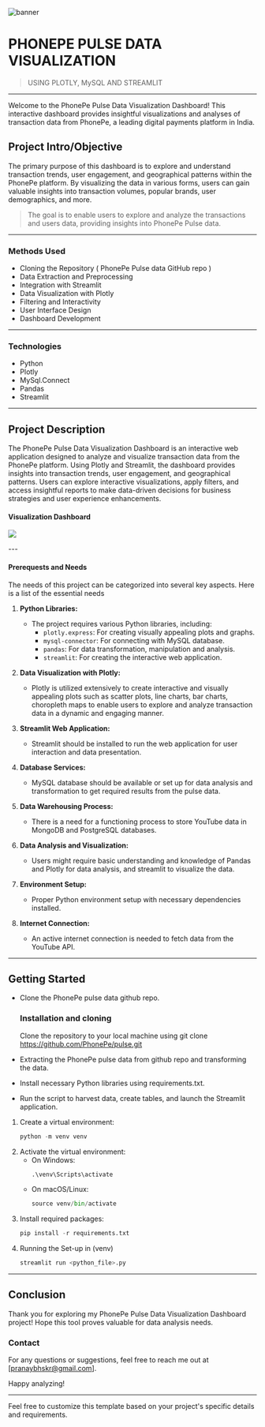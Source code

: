 ![banner](https://github.com/Bhskr25/PhonePe-Pulse-Data/assets/95600191/24eef167-2650-43b1-9320-09cafe5256a4)
#####
# PHONEPE PULSE DATA VISUALIZATION 
> USING PLOTLY, MySQL AND STREAMLIT
---
Welcome to the PhonePe Pulse Data Visualization Dashboard! This interactive dashboard provides insightful visualizations and analyses of transaction data from PhonePe, a leading digital payments platform in India.

## Project Intro/Objective

The primary purpose of this dashboard is to explore and understand transaction trends, user engagement, and geographical patterns within the PhonePe platform. By visualizing the data in various forms, users can gain valuable insights into transaction volumes, popular brands, user demographics, and more.
> The goal is to enable users to explore and analyze the transactions and users data, providing insights into PhonePe Pulse data.

---
### Methods Used
* Cloning the Repository ( PhonePe Pulse data GitHub repo )
* Data Extraction and Preprocessing
* Integration with Streamlit
* Data Visualization with Plotly
* Filtering and Interactivity
* User Interface Design 
* Dashboard Development
---
### Technologies
* Python
* Plotly
* MySql.Connect
* Pandas
* Streamlit
---
## Project Description
The PhonePe Pulse Data Visualization Dashboard is an interactive web application designed to analyze and visualize transaction data from the PhonePe platform. Using Plotly and Streamlit, the dashboard provides insights into transaction trends, user engagement, and geographical patterns. Users can explore interactive visualizations, apply filters, and access insightful reports to make data-driven decisions for business strategies and user experience enhancements.

#### Visualization Dashboard 
  <p><img src='https://github.com/Bhskr25/PhonePe-Pulse-Data/assets/95600191/9e65ed16-027d-47af-90b5-8c5c05700fb5' width='auto'></p>
---
       
#### Prerequests and Needs
The needs of this project can be categorized into several key aspects. Here is a list of the essential needs

1. **Python Libraries:**
   - The project requires various Python libraries, including:
     - `plotly.express`: For creating visually appealing plots and graphs.
     - `mysql-connector`: For connecting with MySQL database.
     - `pandas`: For data transformation, manipulation and analysis.
     - `streamlit`: For creating the interactive web application.
       
2. **Data Visualization with Plotly:**
   - Plotly is utilized extensively to create interactive and visually appealing plots such as scatter plots, line charts, bar charts, choropleth maps to enable users to explore and analyze transaction data in a dynamic and engaging manner.

3. **Streamlit Web Application:**
   - Streamlit should be installed to run the web application for user interaction and data presentation.

4. **Database Services:**
   - MySQL database should be available or set up for data analysis and transformation to get required results from the pulse data.

5. **Data Warehousing Process:**
   - There is a need for a functioning process to store YouTube data in MongoDB and PostgreSQL databases.

6. **Data Analysis and Visualization:**
   - Users might require basic understanding and knowledge of Pandas and Plotly for data analysis, and streamlit to visualize the data.

7. **Environment Setup:**
    - Proper Python environment setup with necessary dependencies installed.

8. **Internet Connection:**
    - An active internet connection is needed to fetch data from the YouTube API.
---
## Getting Started
- Clone the PhonePe pulse data github repo.
  ### Installation and cloning
  Clone the repository to your local machine using git clone https://github.com/PhonePe/pulse.git
  
- Extracting the PhonePe pulse data from github repo and transforming the data.
- Install necessary Python libraries using requirements.txt.
- Run the script to harvest data, create tables, and launch the Streamlit application.

1. Create a virtual environment:
    ```python
    python -m venv venv
    ```
2. Activate the virtual environment:
    - On Windows:
        ```python
        .\venv\Scripts\activate
        ```
    - On macOS/Linux:
        ```python
        source venv/bin/activate
        ```
3. Install required packages:
    ```python
    pip install -r requirements.txt
    ```
4. Running the Set-up in (venv)
    ```python
    streamlit run <python_file>.py
    ```
---

## Conclusion

Thank you for exploring my PhonePe Pulse Data Visualization Dashboard project! Hope this tool proves valuable for data analysis needs.

### Contact

For any questions or suggestions, feel free to reach me out at [pranaybhskr@gmail.com].

Happy analyzing!

---

Feel free to customize this template based on your project's specific details and requirements.
